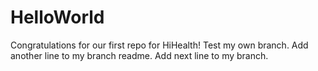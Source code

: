 # HelloWorld
Congratulations for our first repo for HiHealth!
Test my own branch.
Add another line to my branch readme.
Add next line to my branch.
